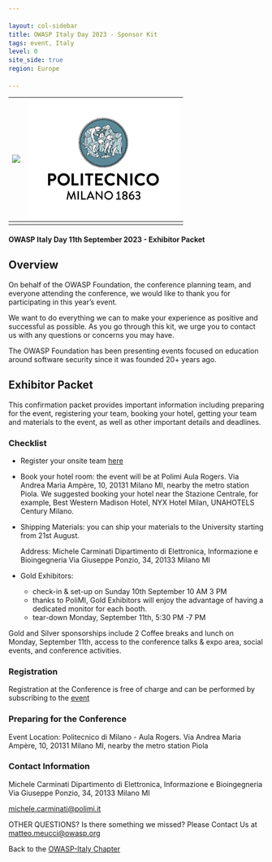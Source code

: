 ```yaml
---

layout: col-sidebar
title: OWASP Italy Day 2023 - Sponsor Kit
tags: event, Italy
level: 0
site_side: true
region: Europe

---
```


| <img src="https://owasp.org/assets/images/logo.png" width=300/> | <img src="https://github.com/OWASP/www-chapter-italy/blob/master/assets/images/01_Polimi_centrato_COL_positivo.jpg?raw=true" width=300 />|
| :---          | :---         |
|  |  |


#### OWASP Italy Day 11th September 2023 - Exhibitor Packet 

## Overview 
On behalf of the OWASP Foundation, the conference planning team, and everyone attending the conference, we would like to thank you for participating in this year’s event.

We want to do everything we can to make your experience as positive and successful as possible. As you go through this kit, we urge you to contact us with any questions or concerns you may have.

The OWASP Foundation has been presenting events focused on education around software security since it was founded 20+ years ago.


## Exhibitor Packet 
This confirmation packet provides important information including preparing for the event, registering your team, booking your hotel, getting your team and materials to the event, as well as other important details and deadlines.

### Checklist

- Register your onsite team [here](https://www.meetup.com/it-IT/owasp-italy-meetup-group/events/294083412/)
- Book your hotel room: the event will be at Polimi Aula Rogers. Via Andrea Maria Ampère, 10, 20131 Milano MI, nearby the metro station Piola. We suggested booking your hotel near the Stazione Centrale, for example, Best Western Madison Hotel, 
NYX Hotel Milan, UNAHOTELS Century Milano.
- Shipping Materials: you can ship your materials to the University starting from 21st August.

  Address: Michele Carminati
  Dipartimento di Elettronica, Informazione e Bioingegneria
  Via Giuseppe Ponzio, 34, 20133 Milano MI
- Gold Exhibitors:
  - check-in & set-up on Sunday 10th September 10 AM 3 PM
  - thanks to PoliMI, Gold Exhibitors will enjoy the advantage of having a dedicated monitor for each booth.
  - tear-down Monday, September 11th,  5:30 PM -7 PM


Gold and Silver sponsorships include 2 Coffee breaks and lunch on Monday, September 11th, access to the conference talks & expo area, social events, and conference activities.

### Registration

Registration at the Conference is free of charge and can be performed by subscribing to the [event](https://www.meetup.com/it-IT/owasp-italy-meetup-group/events/294083412/)

### Preparing for the Conference
Event Location: Politecnico di Milano - Aula Rogers. Via Andrea Maria Ampère, 10, 20131 Milano MI, nearby the metro station Piola

### Contact Information
  Michele Carminati
  Dipartimento di Elettronica, Informazione e Bioingegneria
  Via Giuseppe Ponzio, 34, 20133 Milano MI
  
  <michele.carminati@polimi.it>

OTHER QUESTIONS?
Is there something we missed? Please Contact Us at matteo.meucci@owasp.org


Back to the [OWASP-Italy Chapter](https://owasp.org/www-chapter-italy)

